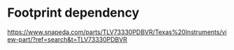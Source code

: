 # Footprint dependency
https://www.snapeda.com/parts/TLV73330PDBVR/Texas%20Instruments/view-part/?ref=search&t=TLV73330PDBVR
